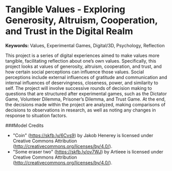 # Tangible Values - Exploring Generosity, Altruism, Cooperation, and Trust in the Digital Realm

**Keywords:** Values, Experimental Games, Digital/3D, Psychology, Reflection

This project is a series of digital experiences aimed to make values more tangible, facilitating reflection about one’s own values. Specifically, this project looks at values of generosity, altruism, cooperation, and trust, and how certain social perceptions can influence those values. Social perceptions include external influences of gratitude and communication and internal influences of deservingness, closeness, power, and similarity to self. The project will involve successive rounds of decision making to questions that are structured after experimental games, such as the Dictator Game, Volunteer Dilemma, Prisoner’s Dilemma, and Trust Game. At the end, the decisions made within the project are analyzed, making comparisons of decisions to observations in research, as well as noting any changes in response to situation factors.

###Model Credits

- "Coin" (https://skfb.ly/6Cvs9) by Jakob Henerey is licensed under Creative Commons Attribution (http://creativecommons.org/licenses/by/4.0/).
- "Some eraser two" (https://skfb.ly/ov7WJ) by Artieee is licensed under Creative Commons Attribution (http://creativecommons.org/licenses/by/4.0/).
